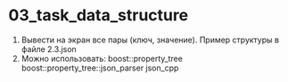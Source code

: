 # 03_task_data_structure
1. Вывести на экран все пары (ключ, значение). Пример структуры в файле 2.3.json
2. Можно использовать:
   boost::property_tree
   boost::property_tree::json_parser
   json_cpp
